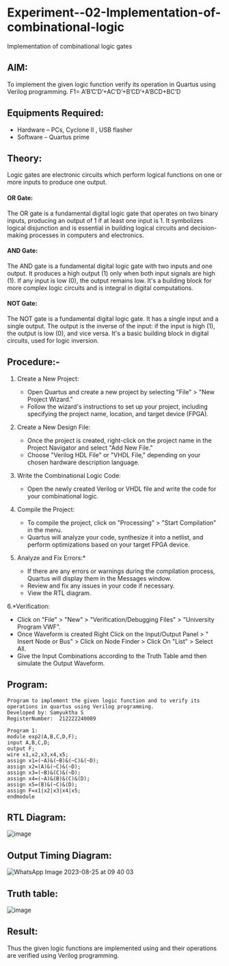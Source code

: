 # Experiment--02-Implementation-of-combinational-logic
Implementation of combinational logic gates
 
## AIM:
To implement the given logic function verify its operation in Quartus using Verilog programming.
 F1= A’B’C’D’+AC’D’+B’CD’+A’BCD+BC’D
 
## Equipments Required:
- Hardware – PCs, Cyclone II , USB flasher
-  Software – Quartus prime

## Theory:
Logic gates are electronic circuits which perform logical functions on one or more inputs to produce one output.
#### OR Gate:
The OR gate is a fundamental digital logic gate that operates on two binary inputs, producing an output of 1 if at least one input is 1. It symbolizes logical disjunction and is essential in building logical circuits and decision-making processes in computers and electronics.
#### AND Gate:
The AND gate is a fundamental digital logic gate with two inputs and one output. It produces a high output (1) only when both input signals are high (1). If any input is low (0), the output remains low. It's a building block for more complex logic circuits and is integral in digital computations.
#### NOT Gate:
The NOT gate is a fundamental digital logic gate. It has a single input and a single output. The output is the inverse of the input: if the input is high (1), the output is low (0), and vice versa. It's a basic building block in digital circuits, used for logic inversion.
 
## Procedure:-
1. Create a New Project:
   - Open Quartus and create a new project by selecting "File" > "New Project Wizard."
   - Follow the wizard's instructions to set up your project, including specifying the project name, location, and target device (FPGA).

2. Create a New Design File:
   - Once the project is created, right-click on the project name in the Project Navigator and select "Add New File."
   - Choose "Verilog HDL File" or "VHDL File," depending on your chosen hardware description language.

3. Write the Combinational Logic Code:
   - Open the newly created Verilog or VHDL file and write the code for your combinational logic.
     
4. Compile the Project:
   - To compile the project, click on "Processing" > "Start Compilation" in the menu.
   - Quartus will analyze your code, synthesize it into a netlist, and perform optimizations based on your target FPGA device.

5. Analyze and Fix Errors:*
   - If there are any errors or warnings during the compilation process, Quartus will display them in the Messages window.
   - Review and fix any issues in your code if necessary.
   - View the RTL diagram.

6.*Verification:
   - Click on "File" > "New" > "Verification/Debugging Files" > "University Program VWF".
   - Once Waveform is created Right Click on the Input/Output Panel > " Insert Node or Bus" > Click on Node Finder > Click On "List" > Select All.
   - Give the Input Combinations according to the Truth Table amd then simulate the Output Waveform.
## Program:
```
Program to implement the given logic function and to verify its operations in quartus using Verilog programming.
Developed by: Samyuktha S
RegisterNumber:  212222240089

Program 1:
module exp2(A,B,C,D,F);
input A,B,C,D;
output F;
wire x1,x2,x3,x4,x5;
assign x1=(~A)&(~B)&(~C)&(~D);
assign x2=(A)&(~C)&(~D);
assign x3=(~B)&(C)&(~D);
assign x4=(~A)&(B)&(C)&(D);
assign x5=(B)&(~C)&(D);
assign F=x1|x2|x3|x4|x5;
endmodule
```

## RTL Diagram:
![image](https://github.com/SamyukthaSreenivasan/Experiment--02-Implementation-of-combinational-logic-/assets/119475703/eb8bc77f-7bcc-4dfe-96f5-db9817d7d19f)

## Output Timing Diagram:
![WhatsApp Image 2023-08-25 at 09 40 03](https://github.com/SamyukthaSreenivasan/Experiment--02-Implementation-of-combinational-logic-/assets/119475703/2bb2ded1-e4bc-462a-867f-612356101839)

## Truth table:
![image](https://github.com/SamyukthaSreenivasan/Experiment--02-Implementation-of-combinational-logic-/assets/119475703/e15bdd01-0520-490a-8ae8-aea23437e101)

## Result:
Thus the given logic functions are implemented using  and their operations are verified using Verilog programming.
